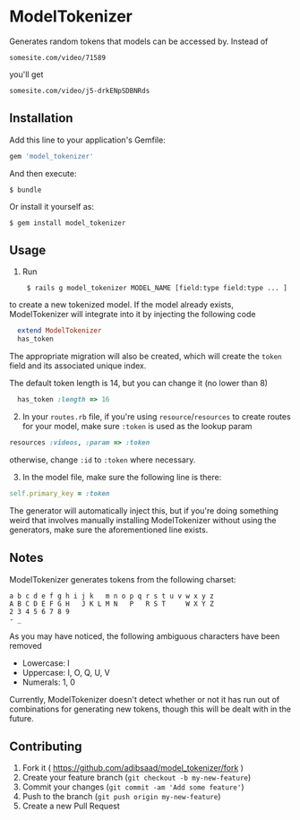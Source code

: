 # ModelTokenizer

Generates random tokens that models can be accessed by. Instead of

```
somesite.com/video/71589
```

you'll get

```
somesite.com/video/j5-drkENpSDBNRds
```

## Installation

Add this line to your application's Gemfile:

```ruby
gem 'model_tokenizer'
```

And then execute:

    $ bundle

Or install it yourself as:

    $ gem install model_tokenizer

## Usage

1. Run

        $ rails g model_tokenizer MODEL_NAME [field:type field:type ... ]

  to create a new tokenized model. If the model already exists, ModelTokenizer will integrate into it by injecting the following code

  ```ruby
    extend ModelTokenizer
    has_token
  ```

  The appropriate migration will also be created, which will create the ```token``` field and its associated unique index.

  The default token length is 14, but you can change it (no lower than 8)

  ```ruby
    has_token :length => 16
  ```

2. In your ```routes.rb``` file, if you're using ```resource```/```resources``` to create routes for your model, make sure ```:token``` is used as the lookup param

  ```ruby
  resources :videos, :param => :token
  ```

  otherwise, change ```:id``` to ```:token``` where necessary.

3. In the model file, make sure the following line is there:

  ```ruby
  self.primary_key = :token
  ```

  The generator will automatically inject this, but if you're doing something weird that involves manually installing ModelTokenizer without using the generators, make sure the aforementioned line exists.


## Notes

ModelTokenizer generates tokens from the following charset:

```
a b c d e f g h i j k   m n o p q r s t u v w x y z
A B C D E F G H   J K L M N   P   R S T     W X Y Z
2 3 4 5 6 7 8 9
- _
```

As you may have noticed, the following ambiguous characters have been removed

* Lowercase: l
* Uppercase: I, O, Q, U, V
* Numerals:  1, 0

Currently, ModelTokenizer doesn't detect whether or not it has run out of combinations for 
generating new tokens, though this will be dealt with in the future.

## Contributing

1. Fork it ( https://github.com/adibsaad/model_tokenizer/fork )
2. Create your feature branch (`git checkout -b my-new-feature`)
3. Commit your changes (`git commit -am 'Add some feature'`)
4. Push to the branch (`git push origin my-new-feature`)
5. Create a new Pull Request
